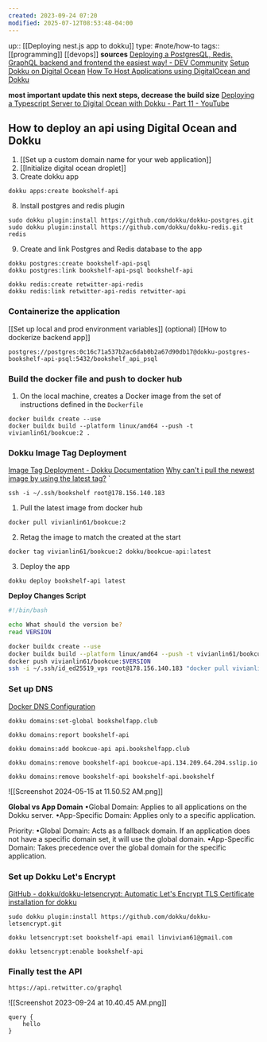 ```yaml
---
created: 2023-09-24 07:20
modified: 2025-07-12T08:53:48-04:00
---
```

up:: [[Deploying nest.js app to dokku]]
type: #note/how-to 
tags:: [[programming]] [[devops]]
**sources**
[Deploying a PostgresQL, Redis, GraphQL backend and frontend the easiest way! - DEV Community](https://dev.to/lastnameswayne/deploying-a-postgresql-redis-graphql-backend-and-frontend-the-easiest-way-4gob)
[Setup Dokku on Digital Ocean](https://robertcooper.me/post/setup-dokku-digital-ocean)
[How To Host Applications using DigitalOcean and Dokku](https://auth0.com/blog/hosting-applications-using-digitalocean-and-dokku/)

**most important update this**
**next steps, decrease the build size**
[Deploying a Typescript Server to Digital Ocean with Dokku - Part 11 - YouTube](https://www.youtube.com/watch?v=AdHwBKKQHZ4&list=PLN3n1USn4xlnfJIQBa6bBjjiECnk6zL6s&index=13)
## How to deploy an api using Digital Ocean and Dokku

1. [[Set up a custom domain name for your web application]]
2. [[Initialize digital ocean droplet]]
3. Create dokku app
```
dokku apps:create bookshelf-api
```
8. Install postgres and redis plugin
```
sudo dokku plugin:install https://github.com/dokku/dokku-postgres.git
sudo dokku plugin:install https://github.com/dokku/dokku-redis.git redis
```
9. Create and link Postgres and Redis database to the app
```
dokku postgres:create bookshelf-api-psql
dokku postgres:link bookshelf-api-psql bookshelf-api
```

```
dokku redis:create retwitter-api-redis
dokku redis:link retwitter-api-redis retwitter-api
```
### Containerize the application
[[Set up local and prod environment variables]] (optional)
[[How to dockerize backend app]]

```
postgres://postgres:0c16c71a537b2ac6dab0b2a67d90db17@dokku-postgres-bookshelf-api-psql:5432/bookshelf_api_psql
```
### Build the docker file and push to docker hub
1. On the local machine, creates a Docker image from the set of instructions defined in the `Dockerfile`
```
docker buildx create --use
docker buildx build --platform linux/amd64 --push -t vivianlin61/bookcue:2 .
```

### Dokku Image Tag Deployment
[Image Tag Deployment - Dokku Documentation](https://dokku.com/docs~v0.8.2/deployment/methods/images/)
[Why can't i pull the newest image by using the latest tag?](https://cloud.ibm.com/docs/Registry?topic=Registry-troubleshoot-docker-latest)
`
```	
ssh -i ~/.ssh/bookshelf root@178.156.140.183
```
1. Pull the latest image from docker hub
```
docker pull vivianlin61/bookcue:2
```
2. Retag the image to match the created at the start
```
docker tag vivianlin61/bookcue:2 dokku/bookcue-api:latest
```
3. Deploy the app
```
dokku deploy bookshelf-api latest
```
**Deploy Changes Script**
``` bash
#!/bin/bash

echo What should the version be?
read VERSION

docker buildx create --use
docker buildx build --platform linux/amd64 --push -t vivianlin61/bookcue:$VERSION .
docker push vivianlin61/bookcue:$VERSION
ssh -i ~/.ssh/id_ed25519_vps root@178.156.140.183 "docker pull vivianlin61/bookcue:$VERSION && docker tag vivianlin61/bookcue:$VERSION dokku/api:$VERSION && dokku deploy api $VERSION"

```
### Set up DNS
[Docker DNS Configuration](https://dokku.com/docs~v0.11.6/configuration/domains/)
```
dokku domains:set-global bookshelfapp.club
```

```
dokku domains:report bookshelf-api
```

```
dokku domains:add bookcue-api api.bookshelfapp.club
```

```
dokku domains:remove bookshelf-api bookcue-api.134.209.64.204.sslip.io
```

```
dokku domains:remove bookshelf-api bookshelf-api.bookshelf
```

![[Screenshot 2024-05-15 at 11.50.52 AM.png]]


**Global vs App Domain**
•Global Domain: Applies to all applications on the Dokku server.
 •App-Specific Domain: Applies only to a specific application.

 Priority:
 •Global Domain: Acts as a fallback domain. If an application does not have a specific domain set, it will use the global domain.
 •App-Specific Domain: Takes precedence over the global domain for the specific application.
### Set up Dokku Let's Encrypt
[GitHub - dokku/dokku-letsencrypt: Automatic Let's Encrypt TLS Certificate installation for dokku](https://github.com/dokku/dokku-letsencrypt)
```
sudo dokku plugin:install https://github.com/dokku/dokku-letsencrypt.git
```

```
dokku letsencrypt:set bookshelf-api email linvivian61@gmail.com
```

```
dokku letsencrypt:enable bookshelf-api
```


### Finally test the API
```
https://api.retwitter.co/graphql
```
![[Screenshot 2023-09-24 at 10.40.45 AM.png]]
```
query {
	hello
}
```